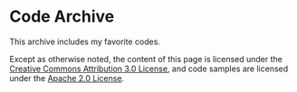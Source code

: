# Code Archive
This archive includes my favorite codes.
  
Except as otherwise noted, the content of this page is licensed under the [Creative Commons Attribution 3.0 License](), and code samples are licensed under the [Apache 2.0 License]().
